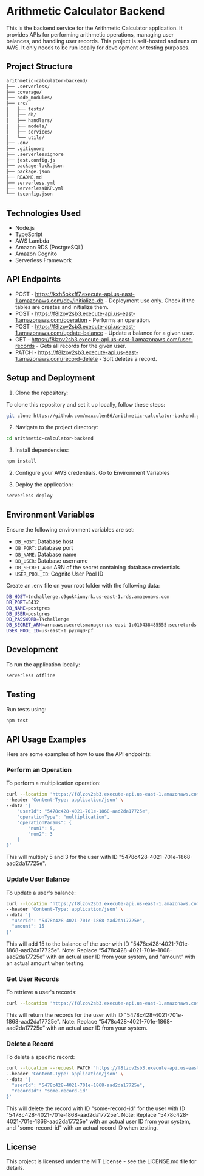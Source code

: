 # Arithmetic Calculator Backend

This is the backend service for the Arithmetic Calculator application. It provides APIs for performing arithmetic operations, managing user balances, and handling user records.
This project is self-hosted and runs on AWS. It only needs to be run locally for development or testing purposes.


## Project Structure
```bash
arithmetic-calculator-backend/
├── .serverless/
├── coverage/
├── node_modules/
├── src/
│   ├── tests/
│   ├── db/
│   ├── handlers/
│   ├── models/
│   ├── services/
│   └── utils/
├── .env
├── .gitignore
├── .serverlessignore
├── jest.config.js
├── package-lock.json
├── package.json
├── README.md
├── serverless.yml
├── serverlessBKP.yml
└── tsconfig.json
```

## Technologies Used

- Node.js
- TypeScript
- AWS Lambda
- Amazon RDS (PostgreSQL)
- Amazon Cognito
- Serverless Framework

## API Endpoints

 - POST - https://kxh5okxff7.execute-api.us-east-1.amazonaws.com/dev/initialize-db - Deployment use only. Check if the tables are creates and initialize them.
 - POST - https://f8lzov2sb3.execute-api.us-east-1.amazonaws.com/operation - Performs an operation.
 - POST - https://f8lzov2sb3.execute-api.us-east-1.amazonaws.com/update-balance - Update a balance for a given user.
 - GET - https://f8lzov2sb3.execute-api.us-east-1.amazonaws.com/user-records - Gets all records for the given user.
 - PATCH - https://f8lzov2sb3.execute-api.us-east-1.amazonaws.com/record-delete - Soft deletes a record.

## Setup and Deployment

1. Clone the repository:

To clone this repository and set it up locally, follow these steps:
```bash
git clone https://github.com/maxculen86/arithmetic-calculator-backend.git
```
2. Navigate to the project directory:
```bash
cd arithmetic-calculator-backend
```
3. Install dependencies:
```bash
npm install
```
2. Configure your AWS credentials. Go to Environment Variables

3. Deploy the application:
```bash
serverless deploy
```

## Environment Variables

Ensure the following environment variables are set:

- `DB_HOST`: Database host 
- `DB_PORT`: Database port
- `DB_NAME`: Database name
- `DB_USER`: Database username
- `DB_SECRET_ARN`: ARN of the secret containing database credentials
- `USER_POOL_ID`: Cognito User Pool ID

Create an .env file on your root folder with the following data:
```bash
DB_HOST=tnchallenge.c9guk4iumyrk.us-east-1.rds.amazonaws.com
DB_PORT=5432
DB_NAME=postgres
DB_USER=postgres
DB_PASSWORD=TNchallenge
DB_SECRET_ARN=arn:aws:secretsmanager:us-east-1:010438485555:secret:rds-db-credentials/tnchallengedb/postgres/1722626208161-8DfyZd
USER_POOL_ID=us-east-1_py2mgDFpf
```

## Development

To run the application locally:
```bash
serverless offline
```

## Testing

Run tests using:
```bash
npm test
```
## API Usage Examples

Here are some examples of how to use the API endpoints:

### Perform an Operation

To perform a multiplication operation:

```bash
curl --location 'https://f8lzov2sb3.execute-api.us-east-1.amazonaws.com/operation' \
--header 'Content-Type: application/json' \
--data '{
    "userId": "5478c428-4021-701e-1868-aad2da17725e",
    "operationType": "multiplication",
    "operationParams": {
        "num1": 5,
        "num2": 3
    }
}'
```
This will multiply 5 and 3 for the user with ID "5478c428-4021-701e-1868-aad2da17725e".

### Update User Balance
To update a user's balance:

```bash
curl --location 'https://f8lzov2sb3.execute-api.us-east-1.amazonaws.com/update-balance' \
--header 'Content-Type: application/json' \
--data '{
  "userId": "5478c428-4021-701e-1868-aad2da17725e",
  "amount": 15
}'
```
This will add 15 to the balance of the user with ID "5478c428-4021-701e-1868-aad2da17725e".
Note: Replace “5478c428-4021-701e-1868-aad2da17725e” with an actual user ID from your system, and “amount” with an actual amount when testing.

### Get User Records
To retrieve a user's records:
```bash
curl --location 'https://f8lzov2sb3.execute-api.us-east-1.amazonaws.com/user-records?userId=5478c428-4021-701e-1868-aad2da17725e'
```

This will return the records for the user with ID "5478c428-4021-701e-1868-aad2da17725e".
Note: Replace “5478c428-4021-701e-1868-aad2da17725e” with an actual user ID from your system.
### Delete a Record
To delete a specific record:
```bash
curl --location --request PATCH 'https://f8lzov2sb3.execute-api.us-east-1.amazonaws.com/record-delete' \
--header 'Content-Type: application/json' \
--data '{
  "userId": "5478c428-4021-701e-1868-aad2da17725e",
  "recordId": "some-record-id"
}'
```
This will delete the record with ID "some-record-id" for the user with ID "5478c428-4021-701e-1868-aad2da17725e".
Note: Replace "5478c428-4021-701e-1868-aad2da17725e" with an actual user ID from your system, and "some-record-id" with an actual record ID when testing.

## License

This project is licensed under the MIT License - see the LICENSE.md file for details.